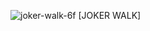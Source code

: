 ![joker-walk-6f](https://user-images.githubusercontent.com/89605499/132405247-48822b6f-f97f-4af7-8d12-b286e443cdff.jpg)
[JOKER WALK]
